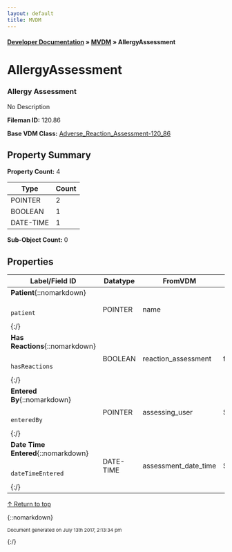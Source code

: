 ```yaml
---
layout: default
title: MVDM
---
```


#### [Developer Documentation](../index) &#187; [MVDM](TableOfContents) &#187; AllergyAssessment<br/>
<a name="top"></a>
# AllergyAssessment

### Allergy Assessment

No Description

**Fileman ID:** 120.86

**Base VDM Class:** [Adverse_Reaction_Assessment-120_86](../VDM/Adverse_Reaction_Assessment-120_86)

## Property Summary

**Property Count:** 4

Type | Count
--- | ---
POINTER | 2
BOOLEAN | 1
DATE-TIME | 1

**Sub-Object Count:** 0


## Properties

Label/Field ID | Datatype | FromVDM | Default | Attributes | Range
--- | --- | --- | --- | --- | ---
**Patient**{::nomarkdown}<pre><code>  patient</code></pre>{:/} | POINTER | name |  | REQUIRED | Patient
**Has Reactions**{::nomarkdown}<pre><code>  hasReactions</code></pre>{:/} | BOOLEAN | reaction_assessment | false | UPDATE | 
**Entered By**{::nomarkdown}<pre><code>  enteredBy</code></pre>{:/} | POINTER | assessing_user | $USERID |  | Person
**Date Time Entered**{::nomarkdown}<pre><code>  dateTimeEntered</code></pre>{:/} | DATE-TIME | assessment_date_time | $NOW |  | 

[&uarr; Return to top](#top)<br/>



{::nomarkdown} <br/><p style="font-size: 11px">Document generated on July 13th 2017, 2:13:34 pm</p>{:/}